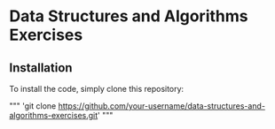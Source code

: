 # Data Structures and Algorithms Exercises

## Installation

To install the code, simply clone this repository:

"""
'git clone https://github.com/your-username/data-structures-and-algorithms-exercises.git'
"""



